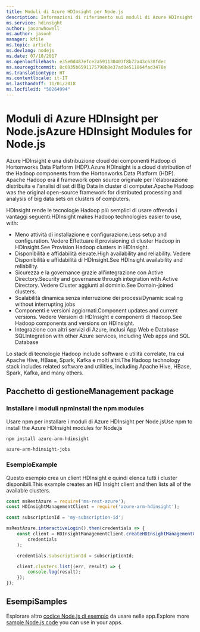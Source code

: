 ```yaml
---
title: Moduli di Azure HDInsight per Node.js
description: Informazioni di riferimento sui moduli di Azure HDInsight per Node.js
ms.service: hdinsight
author: jasonwhowell
ms.author: jasonh
manager: kfile
ms.topic: article
ms.devlang: nodejs
ms.date: 07/18/2017
ms.openlocfilehash: e35e0d487efce2a591130403f8b72a43c638fdec
ms.sourcegitcommit: 8c6935b6591175798b8e37ad0e511864fad3478e
ms.translationtype: HT
ms.contentlocale: it-IT
ms.lasthandoff: 11/01/2018
ms.locfileid: "50264994"
---
```

# <a name="azure-hdinsight-modules-for-nodejs"></a><span data-ttu-id="39184-103">Moduli di Azure HDInsight per Node.js</span><span class="sxs-lookup"><span data-stu-id="39184-103">Azure HDInsight Modules for Node.js</span></span>

<span data-ttu-id="39184-104">Azure HDInsight è una distribuzione cloud dei componenti Hadoop di Hortonworks Data Platform (HDP).</span><span class="sxs-lookup"><span data-stu-id="39184-104">Azure HDInsight is a cloud distribution of the Hadoop components from the Hortonworks Data Platform (HDP).</span></span> <span data-ttu-id="39184-105">Apache Hadoop era il framework open source originale per l'elaborazione distribuita e l'analisi di set di Big Data in cluster di computer.</span><span class="sxs-lookup"><span data-stu-id="39184-105">Apache Hadoop was the original open-source framework for distributed processing and analysis of big data sets on clusters of computers.</span></span>

<span data-ttu-id="39184-106">HDInsight rende le tecnologie Hadoop più semplici di usare offrendo i vantaggi seguenti:</span><span class="sxs-lookup"><span data-stu-id="39184-106">HDInsight makes Hadoop technologies easier to use, with:</span></span>
- <span data-ttu-id="39184-107">Meno attività di installazione e configurazione.</span><span class="sxs-lookup"><span data-stu-id="39184-107">Less setup and configuration.</span></span> <span data-ttu-id="39184-108">Vedere Effettuare il provisioning di cluster Hadoop in HDInsight.</span><span class="sxs-lookup"><span data-stu-id="39184-108">See Provision Hadoop clusters in HDInsight.</span></span>
- <span data-ttu-id="39184-109">Disponibilità e affidabilità elevate.</span><span class="sxs-lookup"><span data-stu-id="39184-109">High availability and reliability.</span></span> <span data-ttu-id="39184-110">Vedere Disponibilità e affidabilità di HDInsight.</span><span class="sxs-lookup"><span data-stu-id="39184-110">See HDInsight availability and reliability.</span></span>
- <span data-ttu-id="39184-111">Sicurezza e la governance grazie all'integrazione con Active Directory.</span><span class="sxs-lookup"><span data-stu-id="39184-111">Security and governance through integration with Active Directory.</span></span> <span data-ttu-id="39184-112">Vedere Cluster aggiunti al dominio.</span><span class="sxs-lookup"><span data-stu-id="39184-112">See Domain-joined clusters.</span></span>
- <span data-ttu-id="39184-113">Scalabilità dinamica senza interruzione dei processi</span><span class="sxs-lookup"><span data-stu-id="39184-113">Dynamic scaling without interrupting jobs</span></span>
- <span data-ttu-id="39184-114">Componenti e versioni aggiornati.</span><span class="sxs-lookup"><span data-stu-id="39184-114">Component updates and current versions.</span></span> <span data-ttu-id="39184-115">Vedere Versioni di HDInsight e componenti di Hadoop.</span><span class="sxs-lookup"><span data-stu-id="39184-115">See Hadoop components and versions on HDInsight.</span></span>
- <span data-ttu-id="39184-116">Integrazione con altri servizi di Azure, inclusi App Web e Database SQL</span><span class="sxs-lookup"><span data-stu-id="39184-116">Integration with other Azure services, including Web apps and SQL Database</span></span>

<span data-ttu-id="39184-117">Lo stack di tecnologie Hadoop include software e utilità correlate, tra cui Apache Hive, HBase, Spark, Kafka e molti altri.</span><span class="sxs-lookup"><span data-stu-id="39184-117">The Hadoop technology stack includes related software and utilities, including Apache Hive, HBase, Spark, Kafka, and many others.</span></span> 

## <a name="management-package"></a><span data-ttu-id="39184-118">Pacchetto di gestione</span><span class="sxs-lookup"><span data-stu-id="39184-118">Management package</span></span>

### <a name="install-the-npm-modules"></a><span data-ttu-id="39184-119">Installare i moduli npm</span><span class="sxs-lookup"><span data-stu-id="39184-119">Install the npm modules</span></span>

<span data-ttu-id="39184-120">Usare npm per installare i moduli di Azure HDInsight per Node.js</span><span class="sxs-lookup"><span data-stu-id="39184-120">Use npm to install the Azure HDInsight modules for Node.js</span></span>

```bash
npm install azure-arm-hdinsight
```

```bash
azure-arm-hdinsight-jobs
```

### <a name="example"></a><span data-ttu-id="39184-121">Esempio</span><span class="sxs-lookup"><span data-stu-id="39184-121">Example</span></span> 

<span data-ttu-id="39184-122">Questo esempio crea un client HDInsight e quindi elenca tutti i cluster disponibili.</span><span class="sxs-lookup"><span data-stu-id="39184-122">This example creates an HD Insight client and then lists all of the available clusters.</span></span> 

```javascript
const msRestAzure = require('ms-rest-azure');
const HDInsightManagementClient = require('azure-arm-hdinsight');

const subscriptionId = 'my-subscription-id';

msRestAzure.interactiveLogin().then(credentials => {
    const client = HDInsightManagementClient.createHDInsightManagementClient(
        credentials
    );

    credentials.subscriptionId = subscriptionId;

    client.clusters.list((err, result) => {
        console.log(result);
    });
});
```

## <a name="samples"></a><span data-ttu-id="39184-123">Esempi</span><span class="sxs-lookup"><span data-stu-id="39184-123">Samples</span></span>

<span data-ttu-id="39184-124">Esplorare altro [codice Node.js di esempio](https://azure.microsoft.com/resources/samples/?platform=nodejs) da usare nelle app.</span><span class="sxs-lookup"><span data-stu-id="39184-124">Explore more [sample Node.js code](https://azure.microsoft.com/resources/samples/?platform=nodejs) you can use in your apps.</span></span>
